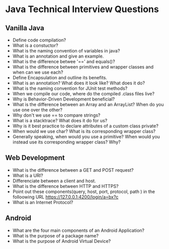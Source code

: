 # Java Technical Interview Questions
## Vanilla Java
* Define code compilation?
* What is a constuctor?
* What is the naming convention of variables in java?
* What is an annotation and give an example.
* What is the difference betwee '==' and equals()?
* What is the difference between primitives and wrapper classes and when can we use each?
* Define Encapsulation and outline its benefits.
* What is an annotation? What does it look like? What does it do?
* What is the naming convention for JUnit test methods?
* When we compile our code, where do the compiled .class files live?
* Why is Behavior-Driven Development beneficial?
* What is the difference between an Array and an ArrayList? When do you use one over the other?
* Why don't we use == to compare strings?
* What is a stacktrace? What does it do for us?
* Why is it best practice to declare attributes of a custom class private?
* When would we use char? What is its corresponding wrapper class?
* Generally speaking, when would you use a primitive? When would you instead use its corresponding wrapper class? Why?
## Web Development
* What is the difference between a GET and POST request?
* What is a URI?
* Differenciate between a client and host.
* What is the difference between HTTP and HTTPS?
* Point out these components(query, host, port, protocol, path ) in the folloowing URL https://127.0.0.1:4200/login/a=bx?c
* What is an Internet Protocol?
## Android
* What are the four main components of an Android Application?
* What is the purpose of a package name?
* What is the purpose of Android Virtual Device?
